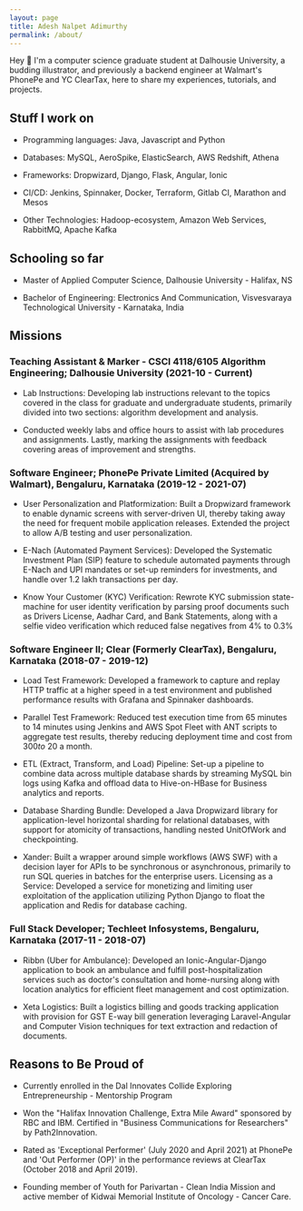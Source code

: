 ```yaml
---
layout: page
title: Adesh Nalpet Adimurthy
permalink: /about/
---
```


Hey 👋 I'm a computer science graduate student at Dalhousie University, a budding illustrator, and previously a backend engineer at Walmart's PhonePe and YC ClearTax, here to share my experiences, tutorials, and projects.

## Stuff I work on
- Programming languages: Java, Javascript and Python

- Databases: MySQL, AeroSpike, ElasticSearch, AWS Redshift, Athena

- Frameworks: Dropwizard, Django, Flask, Angular, Ionic

- CI/CD: Jenkins, Spinnaker, Docker, Terraform, Gitlab CI, Marathon and Mesos

- Other Technologies: Hadoop-ecosystem, Amazon Web Services, RabbitMQ, Apache Kafka

## Schooling so far
- Master of Applied Computer Science, Dalhousie University - Halifax, NS

- Bachelor of Engineering: Electronics And Communication, Visvesvaraya Technological University - Karnataka, India

## Missions

### Teaching Assistant & Marker - CSCI 4118/6105 Algorithm Engineering; Dalhousie University (2021-10 - Current)

- Lab Instructions: Developing lab instructions relevant to the topics covered in the class for graduate and undergraduate students, primarily divided into two sections: algorithm development and analysis.

- Conducted weekly labs and office hours to assist with lab procedures and assignments. Lastly, marking the assignments with feedback covering areas of improvement and strengths.

### Software Engineer; PhonePe Private Limited (Acquired by Walmart), Bengaluru, Karnataka (2019-12 - 2021-07)

- User Personalization and Platformization: Built a Dropwizard framework to enable dynamic screens with server-driven UI, thereby taking away the need for frequent mobile application releases. Extended the project to allow A/B testing and user personalization.

- E-Nach (Automated Payment Services): Developed the Systematic Investment Plan (SIP) feature to schedule automated payments through E-Nach and UPI mandates or set-up reminders for investments, and handle over 1.2 lakh transactions per day.

- Know Your Customer (KYC) Verification: Rewrote KYC submission state-machine for user identity verification by parsing proof documents such as Drivers License, Aadhar Card, and Bank Statements, along with a selfie video verification which reduced false negatives from 4% to 0.3%

### Software Engineer II; Clear (Formerly ClearTax), Bengaluru, Karnataka (2018-07 - 2019-12)

- Load Test Framework: Developed a framework to capture and replay HTTP traffic at a higher speed in a test environment and published performance results with Grafana and Spinnaker dashboards.

- Parallel Test Framework: Reduced test execution time from 65 minutes to 14 minutes using Jenkins and AWS Spot Fleet with ANT scripts to aggregate test results, thereby reducing deployment time and cost from $300 to ~$20 a month.

- ETL (Extract, Transform, and Load) Pipeline: Set-up a pipeline to combine data across multiple database shards by streaming MySQL bin logs using Kafka and offload data to Hive-on-HBase for Business analytics and reports.

- Database Sharding Bundle: Developed a Java Dropwizard library for application-level horizontal sharding for relational databases, with support for atomicity of transactions, handling nested UnitOfWork and checkpointing.

- Xander: Built a wrapper around simple workflows (AWS SWF) with a decision layer for APIs to be synchronous or asynchronous, primarily to run SQL queries in batches for the enterprise users.
Licensing as a Service: Developed a service for monetizing and limiting user exploitation of the application utilizing Python Django to float the application and Redis for database caching.

### Full Stack Developer; Techleet Infosystems, Bengaluru, Karnataka (2017-11 - 2018-07)

- Ribbn (Uber for Ambulance): Developed an Ionic-Angular-Django application to book an ambulance and fulfill post-hospitalization services such as doctor's consultation and home-nursing along with location analytics for efficient fleet management and cost optimization.

- Xeta Logistics: Built a logistics billing and goods tracking application with provision for GST E-way bill generation leveraging Laravel-Angular and Computer Vision techniques for text extraction and redaction of documents.

## Reasons to Be Proud of

- Currently enrolled in the Dal Innovates Collide Exploring Entrepreneurship - Mentorship Program

- Won the "Halifax Innovation Challenge, Extra Mile Award" sponsored by RBC and IBM. Certified in "Business Communications for Researchers" by Path2Innovation.

- Rated as 'Exceptional Performer' (July 2020 and April 2021) at PhonePe and 'Out Performer (OP)' in the performance reviews at ClearTax (October 2018 and April 2019). 

- Founding member of Youth for Parivartan - Clean India Mission and active member of Kidwai Memorial Institute of Oncology - Cancer Care. 